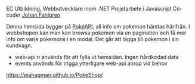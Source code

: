 EC Utbildning, Webbutvecklare inom .NET
Projetarbete i Javascript
Co-coder [Johan Fahlgren](https://github.com/johan-fahlgren)

Denna hemsida bygger på [PokéAPI](https://pokeapi.co/), all info om pokemon hämtas härifrån. I webbshopen kan man kan browsa pokemon via en pagination och få mer info om varje pokemons i en modal. Det går att lägga till pokemon i sin kundvagn. <br>
- web-api:n används för att fylla ut hemsidan. Ingen hårdkodad data
- events används för trigga ytterligare web-api anrop vid behov <br>

https://piahagman.github.io/PokeShop/

